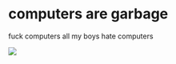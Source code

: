 # computers are garbage
fuck computers all my boys hate computers

![](https://count.getloli.com/get/@lolisamurai?theme=gelbooru)
